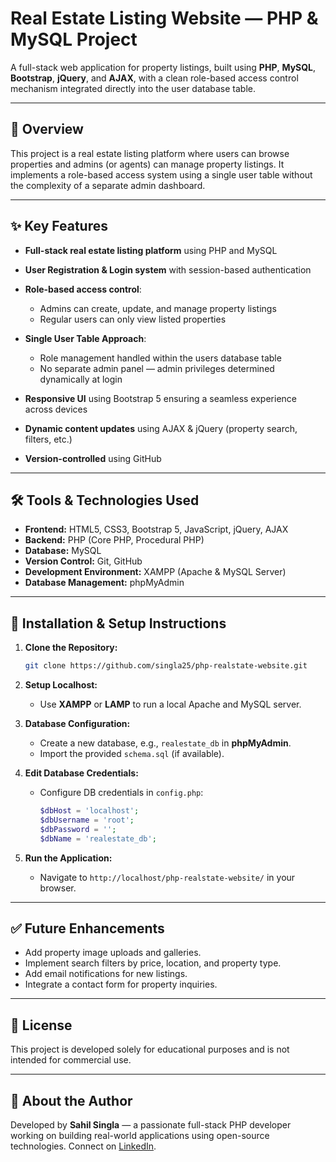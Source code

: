# Real Estate Listing Website — PHP & MySQL Project

A full-stack web application for property listings, built using **PHP**, **MySQL**, **Bootstrap**, **jQuery**, and **AJAX**, with a clean role-based access control mechanism integrated directly into the user database table.

---

## 🚀 Overview

This project is a real estate listing platform where users can browse properties and admins (or agents) can manage property listings. It implements a role-based access system using a single user table without the complexity of a separate admin dashboard.

---

## ✨ Key Features

* **Full-stack real estate listing platform** using PHP and MySQL
* **User Registration & Login system** with session-based authentication
* **Role-based access control**:

  * Admins can create, update, and manage property listings
  * Regular users can only view listed properties
* **Single User Table Approach**:

  * Role management handled within the users database table
  * No separate admin panel — admin privileges determined dynamically at login
* **Responsive UI** using Bootstrap 5 ensuring a seamless experience across devices
* **Dynamic content updates** using AJAX & jQuery (property search, filters, etc.)
* **Version-controlled** using GitHub

---

## 🛠️ Tools & Technologies Used

* **Frontend:** HTML5, CSS3, Bootstrap 5, JavaScript, jQuery, AJAX
* **Backend:** PHP (Core PHP, Procedural PHP)
* **Database:** MySQL
* **Version Control:** Git, GitHub
* **Development Environment:** XAMPP (Apache & MySQL Server)
* **Database Management:** phpMyAdmin

---

## 🧻 Installation & Setup Instructions

1. **Clone the Repository:**

   ```bash
   git clone https://github.com/singla25/php-realstate-website.git
   ```
2. **Setup Localhost:**

   * Use **XAMPP** or **LAMP** to run a local Apache and MySQL server.
3. **Database Configuration:**

   * Create a new database, e.g., `realestate_db` in **phpMyAdmin**.
   * Import the provided `schema.sql` (if available).
4. **Edit Database Credentials:**

   * Configure DB credentials in `config.php`:

     ```php
     $dbHost = 'localhost';
     $dbUsername = 'root';
     $dbPassword = '';
     $dbName = 'realestate_db';
     ```
5. **Run the Application:**

   * Navigate to `http://localhost/php-realstate-website/` in your browser.

---

## ✅ Future Enhancements

* Add property image uploads and galleries.
* Implement search filters by price, location, and property type.
* Add email notifications for new listings.
* Integrate a contact form for property inquiries.

---

## 📄 License

This project is developed solely for educational purposes and is not intended for commercial use.

---

## 👤 About the Author

Developed by **Sahil Singla** — a passionate full-stack PHP developer working on building real-world applications using open-source technologies. Connect on [LinkedIn](https://www.linkedin.com/in/ssingla25).
